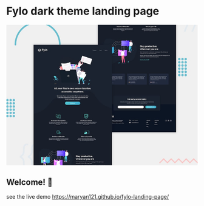 # Fylo dark theme landing page

![Design preview for the Fylo dark theme landing page challenge](./design/desktop-preview.jpg)

## Welcome! 👋
see the live demo https://maryan121.github.io/fylo-landing-page/

